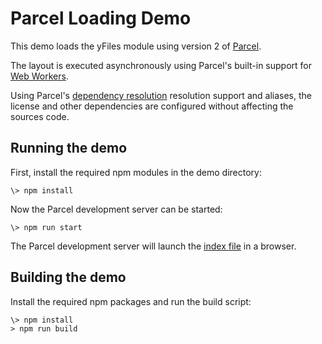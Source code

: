 <!--
 //////////////////////////////////////////////////////////////////////////////
 // @license
 // This file is part of yFiles for HTML 2.6.0.3.
 // Use is subject to license terms.
 //
 // Copyright (c) 2000-2024 by yWorks GmbH, Vor dem Kreuzberg 28,
 // 72070 Tuebingen, Germany. All rights reserved.
 //
 //////////////////////////////////////////////////////////////////////////////
-->
# Parcel Loading Demo

This demo loads the yFiles module using version 2 of [Parcel](https://parceljs.org/).

The layout is executed asynchronously using Parcel's built-in support for [Web Workers](https://parceljs.org/languages/javascript/#web-workers).

Using Parcel's [dependency resolution](https://parceljs.org/features/dependency-resolution/) resolution support and aliases, the license and other dependencies are configured without affecting the sources code.

## Running the demo

First, install the required npm modules in the demo directory:

```
\> npm install
```

Now the Parcel development server can be started:

```
\> npm run start
```

The Parcel development server will launch the [index file](http://localhost:1234) in a browser.

## Building the demo

Install the required npm packages and run the build script:

```
\> npm install
> npm run build
```
